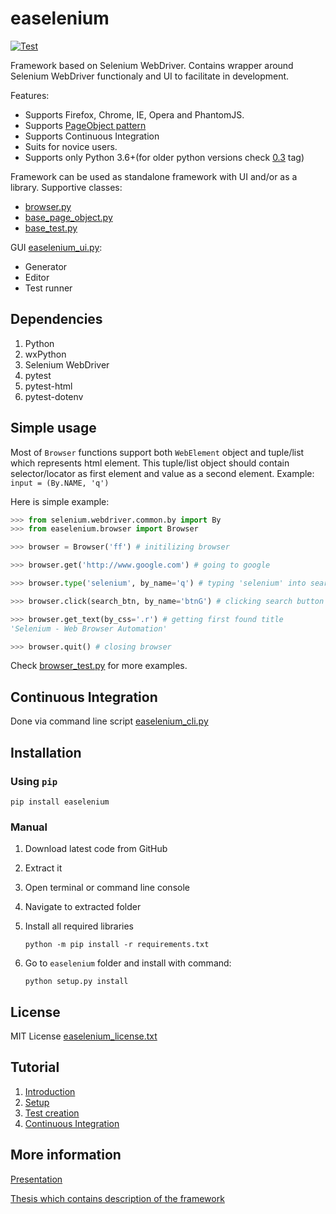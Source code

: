 # easelenium

[![Test](https://github.com/kirillstrelkov/easelenium/actions/workflows/test.yml/badge.svg?branch=master&event=push)](https://github.com/kirillstrelkov/easelenium/actions/workflows/test.yml)

Framework based on Selenium WebDriver. Contains wrapper around Selenium WebDriver functionaly and UI to facilitate in development.

Features:

- Supports Firefox, Chrome, IE, Opera and PhantomJS.
- Supports [PageObject pattern](https://code.google.com/p/selenium/wiki/PageObjects)
- Supports Continuous Integration
- Suits for novice users.
- Supports only Python 3.6+(for older python versions check [0.3](https://github.com/kirillstrelkov/easelenium/releases/tag/0.3) tag)

Framework can be used as standalone framework with UI and/or as a library.
Supportive classes:

- [browser.py](/easelenium/browser.py)
- [base_page_object.py](/easelenium/base_page_object.py)
- [base_test.py](/easelenium/base_test.py)

GUI [easelenium_ui.py](/easelenium/scripts/easelenium_ui.py):

- Generator
- Editor
- Test runner

## Dependencies

1. Python
2. wxPython
3. Selenium WebDriver
4. pytest
5. pytest-html
6. pytest-dotenv

## Simple usage

Most of `Browser` functions support both `WebElement` object and tuple/list which represents html element. This tuple/list object should contain selector/locator as first element and value as a second element. Example: `input = (By.NAME, 'q')`

Here is simple example:

```python
>>> from selenium.webdriver.common.by import By
>>> from easelenium.browser import Browser

>>> browser = Browser('ff') # initilizing browser

>>> browser.get('http://www.google.com') # going to google

>>> browser.type('selenium', by_name='q') # typing 'selenium' into search field

>>> browser.click(search_btn, by_name='btnG') # clicking search button

>>> browser.get_text(by_css='.r') # getting first found title
'Selenium - Web Browser Automation'

>>> browser.quit() # closing browser
```

Check [browser_test.py](/easelenium/test/browser_test.py) for more examples.

## Continuous Integration

Done via command line script [easelenium_cli.py](/easelenium/scripts/easelenium_cli.py)

## Installation

### Using `pip`

```shell
pip install easelenium
```

### Manual

1. Download latest code from GitHub
2. Extract it
3. Open terminal or command line console
4. Navigate to extracted folder
5. Install all required libraries

   ```shell
   python -m pip install -r requirements.txt
   ```

6. Go to `easelenium` folder and install with command:

   ```shell
   python setup.py install
   ```

## License

MIT License [easelenium_license.txt](/easelenium/licenses/easelenium_license.txt)

## Tutorial

1. [Introduction](https://kirillstrelkov.blogspot.de/2016/03/test-automation-with-selenium-webdriver.html)
2. [Setup](https://kirillstrelkov.blogspot.de/2016/03/test-automation-with-selenium-webdriver_28.html)
3. [Test creation](https://kirillstrelkov.blogspot.de/2016/03/test-automation-tutorial-with-selenium.html)
4. [Continuous Integration](https://kirillstrelkov.blogspot.com/2018/04/test-automation-tutorial-with-selenium.html)

## More information

[Presentation](https://www.dropbox.com/s/4y877giru9qwx3b/present_Kirill_Strelkov.pdf?dl=0)

[Thesis which contains description of the framework](https://www.dropbox.com/s/l65o69wvzjf1bue/Kirill_Strelkov_073639_BAK.pdf?dl=0)
